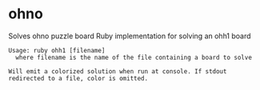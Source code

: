 # ohno
Solves ohno puzzle board
Ruby implementation for solving an ohh1 board 

```
Usage: ruby ohh1 [filename] 
  where filename is the name of the file containing a board to solve

Will emit a colorized solution when run at console. If stdout redirected to a file, color is omitted.
```
